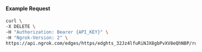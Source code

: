 <!-- Code generated for API Clients. DO NOT EDIT. -->

#### Example Request

```bash
curl \
-X DELETE \
-H "Authorization: Bearer {API_KEY}" \
-H "Ngrok-Version: 2" \
https://api.ngrok.com/edges/https/edghts_32Jz4lfuRiNJX8gbPvXV8eQhNBP/routes/edghtsrt_32Jz4fVNu8ZsgGFjQQ4wgEfF0Xq/saml
```
